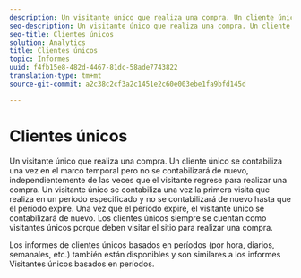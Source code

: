 ```yaml
---
description: Un visitante único que realiza una compra. Un cliente único se contabiliza una vez en el marco temporal pero no se contabilizará de nuevo, independientemente de las veces que el visitante regrese para realizar una compra. Un visitante único se contabiliza una vez la primera visita que realiza en un período especificado y no se contabilizará de nuevo hasta que el período expire. Una vez que el período expire, el visitante único se contabilizará de nuevo. Los clientes únicos siempre se cuentan como visitantes únicos porque deben visitar el sitio para realizar una compra.
seo-description: Un visitante único que realiza una compra. Un cliente único se contabiliza una vez en el marco temporal pero no se contabilizará de nuevo, independientemente de las veces que el visitante regrese para realizar una compra. Un visitante único se contabiliza una vez la primera visita que realiza en un período especificado y no se contabilizará de nuevo hasta que el período expire. Una vez que el período expire, el visitante único se contabilizará de nuevo. Los clientes únicos siempre se cuentan como visitantes únicos porque deben visitar el sitio para realizar una compra.
seo-title: Clientes únicos
solution: Analytics
title: Clientes únicos
topic: Informes
uuid: f4fb15e8-482d-4467-81dc-58ade7743822
translation-type: tm+mt
source-git-commit: a2c38c2cf3a2c1451e2c60e003ebe1fa9bfd145d

---
```



# Clientes únicos

Un visitante único que realiza una compra. Un cliente único se contabiliza una vez en el marco temporal pero no se contabilizará de nuevo, independientemente de las veces que el visitante regrese para realizar una compra. Un visitante único se contabiliza una vez la primera visita que realiza en un período especificado y no se contabilizará de nuevo hasta que el período expire. Una vez que el período expire, el visitante único se contabilizará de nuevo. Los clientes únicos siempre se cuentan como visitantes únicos porque deben visitar el sitio para realizar una compra.

Los informes de clientes únicos basados en períodos (por hora, diarios, semanales, etc.) también están disponibles y son similares a los informes Visitantes únicos basados en períodos.
